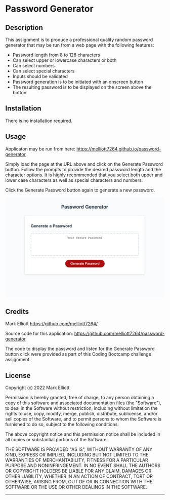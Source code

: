 # Password Generator

## Description

This assignment is to produce a professional quality random password generator that may be run from a web page with the following features:

- Password length from 8 to 128 characters
- Can select upper or lowercase characters or both
- Can select numbers
- Can select special characters
- Inputs should be validated
- Password generation is to be initiated with an onscreen button
- The resulting password is to be displayed on the screen above the botton


## Installation

There is no installation required.

## Usage

Applicaton may be run from here: https://melliott7264.github.io/password-generator

Simply load the page at the URL above and click on the Generate Password button.   Follow the prompts to provide the desired password length and the character options.   It is highly recommended that you select both upper and lower case characters as well as special characters and numbers.

Click the Generate Password button again to generate a new password.

  ![Password Generator screenshot](./assets/images/ScreenShot.png)
 
## Credits

Mark Elliott  https://github.com/melliott7264/

Source code for this application: https://github.com/melliott7264/password-generator

The code to display the password and listen for the Generate Password button click were provided as part of this Coding Bootcamp challenge assignment.

## License

Copyright (c) 2022 Mark Elliott

Permission is hereby granted, free of charge, to any person obtaining a copy
of this software and associated documentation files (the "Software"), to deal
in the Software without restriction, including without limitation the rights
to use, copy, modify, merge, publish, distribute, sublicense, and/or sell
copies of the Software, and to permit persons to whom the Software is
furnished to do so, subject to the following conditions:

The above copyright notice and this permission notice shall be included in all
copies or substantial portions of the Software.

THE SOFTWARE IS PROVIDED "AS IS", WITHOUT WARRANTY OF ANY KIND, EXPRESS OR
IMPLIED, INCLUDING BUT NOT LIMITED TO THE WARRANTIES OF MERCHANTABILITY,
FITNESS FOR A PARTICULAR PURPOSE AND NONINFRINGEMENT. IN NO EVENT SHALL THE
AUTHORS OR COPYRIGHT HOLDERS BE LIABLE FOR ANY CLAIM, DAMAGES OR OTHER
LIABILITY, WHETHER IN AN ACTION OF CONTRACT, TORT OR OTHERWISE, ARISING FROM,
OUT OF OR IN CONNECTION WITH THE SOFTWARE OR THE USE OR OTHER DEALINGS IN THE
SOFTWARE.

---
